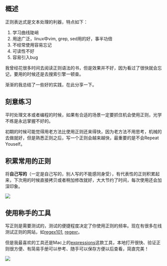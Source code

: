 [//title]:(正则实践)
[//englishTitle]:(regex-in-practice)
[//category]:(regex)
[//tags]:(regex)
[//createTime]:(20200311)
[//lastUpdateTime]:(20200311)
## 概述
正则表达式是文本处理的利器，特点如下：  

1. 学习曲线陡峭  
2. 用途广泛，linux中vim, grep, sed用的好，事半功倍  
3. 不经常使用容易忘记  
4. 可读性不好  
5. 容易引入bug  

我曾经花很多时间去阅读正则语法的书，但是效果并不好，因为看过了很快就会忘记，要用的时候还是去搜索引擎一顿查。  

渐渐的我总结了一些好的实践，在此分享一下。    

## 刻意练习
平时处理文本或者编程的时候，如果有合适的场景一定要抓住机会使用正则，光学不练是永远掌握不好的。  

初期的时候可能觉得用老方法比使用正则还来得快，因为老方法不用思考，机械的去做就好，但是熟悉正则之后，写一个正则会越来越快，最重要的是不会Repeat Youself。  

## 积累常用的正则
将**自己写的**（一定是自己写的，别人写的不能感同身受），有代表性的正则积累起来，下次用的时候直接拷贝或者稍加修改就好，大大节约了时间，每次使用还会加深印象。    

![](https://cdn.liushiming.cn/img/20200311135758.png)

## 使用称手的工具
写正则是需要测试的，测试的便捷程度决定了你使用正则的频率。现在有很多在线测试正则的网站，如[regex101](https://regex101.com/), [regexr](https://regexr.com/)。

但是我最喜欢的工具还是Mac上的[expressions](https://apps.apple.com/cn/app/expressions/id913158085?l=en&mt=12)这款工具，本地打开很快、验证正则很方便、有简易手册可以参考、随手可以保存方便以后查看，简直完美！        

![](https://cdn.liushiming.cn/img/20200311125352.png)  

